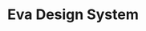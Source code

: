 ---
blog: https://medium.com/akveo-engineering/
facebook: https://facebook.com/akveo
git: https://github.com/akveo
linkedin: https://linkedin.com/company/akveo
logohandle: evadesign
sort: eva
title: Eva Design System
twitter: https://x.com/akveo_inc
website: https://eva.design/
---